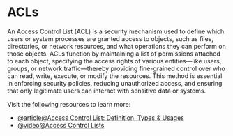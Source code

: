 # ACLs

An Access Control List (ACL) is a security mechanism used to define which users or system processes are granted access to objects, such as files, directories, or network resources, and what operations they can perform on those objects. ACLs function by maintaining a list of permissions attached to each object, specifying the access rights of various entities—like users, groups, or network traffic—thereby providing fine-grained control over who can read, write, execute, or modify the resources. This method is essential in enforcing security policies, reducing unauthorized access, and ensuring that only legitimate users can interact with sensitive data or systems.

Visit the following resources to learn more:

- [@article@Access Control List: Definition, Types & Usages](https://www.okta.com/uk/identity-101/access-control-list/)
- [@video@Access Control Lists](https://www.youtube.com/watch?v=IwLyr0mKK1w)